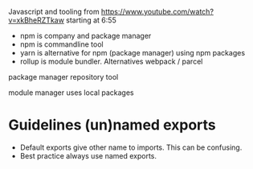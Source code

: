 Javascript and tooling from https://www.youtube.com/watch?v=xkBheRZTkaw starting at 6:55


- npm is company and package manager
- npm is commandline tool
- yarn is alternative for npm (package manager) using npm packages
- rollup is module bundler. Alternatives webpack / parcel

package manager repository tool

module manager uses local packages 

# Guidelines (un)named exports
- Default exports give other name to imports. This can be confusing.
- Best practice always use named exports.